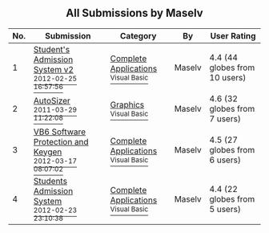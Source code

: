 ﻿<div align="center">

## All Submissions by Maselv

</div>

No.  | Submission | Category | By   | User Rating
---- | ---------- | -------- | ---- | -----------
1 | [Student's Admission System v2<br /><sup>2012-02-25 16:57:56</sup>](https://github.com/Planet-Source-Code/maselv-student-s-admission-system-v2__1-74289) | [Complete Applications<br /><sup>Visual Basic</sup>](../ByCategory/complete-applications__1-27.md) | Maselv | 4.4 (44 globes from 10 users)
2 | [AutoSizer<br /><sup>2011-03-29 11:22:08</sup>](https://github.com/Planet-Source-Code/maselv-autosizer__1-73643) | [Graphics<br /><sup>Visual Basic</sup>](../ByCategory/graphics__1-46.md) | Maselv | 4.6 (32 globes from 7 users)
3 | [VB6 Software Protection and Keygen<br /><sup>2012-03-17 08:07:02</sup>](https://github.com/Planet-Source-Code/maselv-vb6-software-protection-and-keygen__1-74310) | [Complete Applications<br /><sup>Visual Basic</sup>](../ByCategory/complete-applications__1-27.md) | Maselv | 4.5 (27 globes from 6 users)
4 | [Students Admission System<br /><sup>2012-02-23 23:10:38</sup>](https://github.com/Planet-Source-Code/maselv-students-admission-system__1-74283) | [Complete Applications<br /><sup>Visual Basic</sup>](../ByCategory/complete-applications__1-27.md) | Maselv | 4.4 (22 globes from 5 users)
